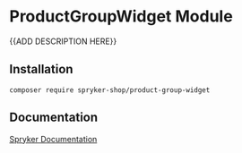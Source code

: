 # ProductGroupWidget Module

{{ADD DESCRIPTION HERE}}

## Installation

```
composer require spryker-shop/product-group-widget
```

## Documentation

[Spryker Documentation](https://academy.spryker.com)
